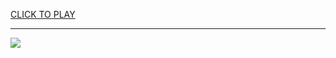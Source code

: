 
<a href="https://premium76.site?title=games_unblocked_mobile&ref=13M">CLICK TO PLAY</a></h3>
<hr>

<a href="https://premium76.site?title=games_unblocked_mobile&ref=13M"><img src="https://clearcache.store/games.png"></a>


